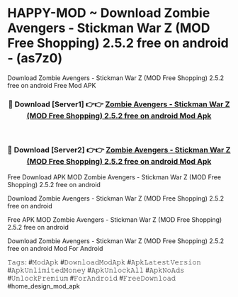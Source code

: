 # HAPPY-MOD ~ Download Zombie Avengers - Stickman War Z (MOD Free Shopping) 2.5.2 free on android - (as7z0)
Download Zombie Avengers - Stickman War Z (MOD Free Shopping) 2.5.2 free on android Free Mod APK

<div align="center">
<h3>🔴 Download [Server1] 👉👉 <a href="https://apk-comot.site?title=Zombie_Avengers_-_Stickman_War_Z_(MOD_Free_Shopping)_2.5.2_free_on_android">Zombie Avengers - Stickman War Z (MOD Free Shopping) 2.5.2 free on android Mod Apk</a></h3><br>

<h3>🔴 Download [Server2] 👉👉 <a href="https://apk-comot.site?title=Zombie_Avengers_-_Stickman_War_Z_(MOD_Free_Shopping)_2.5.2_free_on_android">Zombie Avengers - Stickman War Z (MOD Free Shopping) 2.5.2 free on android Mod Apk</a></h3>
</div>


Free Download APK MOD Zombie Avengers - Stickman War Z (MOD Free Shopping) 2.5.2 free on android

Download Zombie Avengers - Stickman War Z (MOD Free Shopping) 2.5.2 free on android 

Free APK MOD Zombie Avengers - Stickman War Z (MOD Free Shopping) 2.5.2 free on android 

Download Zombie Avengers - Stickman War Z (MOD Free Shopping) 2.5.2 free on android Mod For Android

𝚃𝚊𝚐𝚜: #𝙼𝚘𝚍𝙰𝚙𝚔 #𝙳𝚘𝚠𝚗𝚕𝚘𝚊𝚍𝙼𝚘𝚍𝙰𝚙𝚔 #𝙰𝚙𝚔𝙻𝚊𝚝𝚎𝚜𝚝𝚅𝚎𝚛𝚜𝚒𝚘𝚗 #𝙰𝚙𝚔𝚄𝚗𝚕𝚒𝚖𝚒𝚝𝚎𝚍𝙼𝚘𝚗𝚎𝚢 #𝙰𝚙𝚔𝚄𝚗𝚕𝚘𝚌𝚔𝙰𝚕𝚕 #𝙰𝚙𝚔𝙽𝚘𝙰𝚍𝚜 #𝚄𝚗𝚕𝚘𝚌𝚔𝙿𝚛𝚎𝚖𝚒𝚞𝚖 #𝙵𝚘𝚛𝙰𝚗𝚍𝚛𝚘𝚒𝚍 #𝙵𝚛𝚎𝚎𝙳𝚘𝚠𝚗𝚕𝚘𝚊𝚍 #home_design_mod_apk